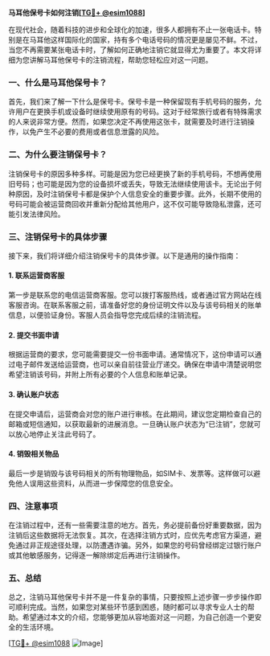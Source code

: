 **马耳他保号卡如何注销[[TG💪+ @esim1088](https://t.me/s/esim1088)]**

在现代社会，随着科技的进步和全球化的加速，很多人都拥有不止一张电话卡。特别是在马耳他这样国际化的国家，持有多个电话号码的情况更是屡见不鲜。不过，当您不再需要某张电话卡时，了解如何正确地注销它就显得尤为重要了。本文将详细为您讲解马耳他保号卡的注销流程，帮助您轻松应对这一问题。

### 一、什么是马耳他保号卡？

首先，我们来了解一下什么是保号卡。保号卡是一种保留现有手机号码的服务，允许用户在更换手机或设备时继续使用原有的号码。这对于经常旅行或者有特殊需求的人来说非常方便。然而，如果您决定不再使用这张卡，就需要及时进行注销操作，以免产生不必要的费用或者信息泄露的风险。

### 二、为什么要注销保号卡？

注销保号卡的原因多种多样。可能是因为您已经更换了新的手机号码，不想再使用旧号码；也可能是因为您的设备损坏或丢失，导致无法继续使用该卡。无论出于何种原因，及时注销保号卡都是保护个人信息安全的重要步骤。此外，长期不使用的号码可能会被运营商回收并重新分配给其他用户，这不仅可能导致隐私泄露，还可能引发法律风险。

### 三、注销保号卡的具体步骤

接下来，我们将详细介绍注销保号卡的具体步骤。以下是通用的操作指南：

#### 1. 联系运营商客服

第一步是联系您的电信运营商客服。您可以拨打客服热线，或者通过官方网站在线客服咨询。在联系客服之前，请准备好您的身份证明文件以及与该号码相关的账单信息，以便验证身份。客服人员会指导您完成后续的注销流程。

#### 2. 提交书面申请

根据运营商的要求，您可能需要提交一份书面申请。通常情况下，这份申请可以通过电子邮件发送给运营商，也可以亲自前往营业厅递交。确保在申请中清楚说明您希望注销该号码，并附上所有必要的个人信息和账单记录。

#### 3. 确认账户状态

在提交申请后，运营商会对您的账户进行审核。在此期间，建议您定期检查自己的邮箱或短信通知，以获取最新的进展消息。一旦确认账户状态为“已注销”，您就可以放心地停止关注此号码了。

#### 4. 销毁相关物品

最后一步是销毁与该号码相关的所有物理物品，如SIM卡、发票等。这样做可以避免他人误用这些资料，从而进一步保障您的信息安全。

### 四、注意事项

在注销过程中，还有一些需要注意的地方。首先，务必提前备份好重要数据，因为注销后这些数据将无法恢复。其次，在选择注销方式时，应优先考虑官方渠道，避免通过非正规途径处理，以防遭遇诈骗。另外，如果您的号码曾经绑定过银行账户或其他敏感服务，记得逐一解除绑定后再进行注销操作。

### 五、总结

总之，注销马耳他保号卡并不是一件复杂的事情，只要按照上述步骤一步步操作即可顺利完成。当然，如果您对某些环节感到困惑，随时都可以寻求专业人士的帮助。希望通过本文的介绍，您能够更加从容地面对这一问题，为自己创造一个更安全的生活环境。

[[TG💪+ @esim1088](https://t.me/s/esim1088) ![Image](https://i.postimg.cc/4NQfJmqS/Snipaste-2025-05-13-00-14-12.png)]